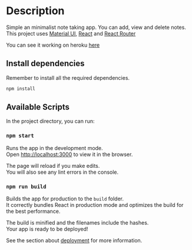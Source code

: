 # Description

Simple an minimalist note taking app. You can add, view and delete notes. This project uses [Material UI](https://material-ui.com/), [React](https://reactjs.org/) and [React Router](https://reactrouter.com/)

You can see it working on heroku [here](https://frozen-river-43433.herokuapp.com/)

## Install dependencies

Remember to install all the required dependencies.

```bash
npm install
```

## Available Scripts

In the project directory, you can run:

### `npm start`

Runs the app in the development mode.<br>
Open [http://localhost:3000](http://localhost:3000) to view it in the browser.

The page will reload if you make edits.<br>
You will also see any lint errors in the console.

### `npm run build`

Builds the app for production to the `build` folder.<br>
It correctly bundles React in production mode and optimizes the build for the best performance.

The build is minified and the filenames include the hashes.<br>
Your app is ready to be deployed!

See the section about [deployment](https://facebook.github.io/create-react-app/docs/deployment) for more information.
